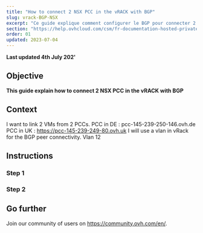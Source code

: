```yaml
---
title: "How to connect 2 NSX PCC in the vRACK with BGP"
slug: vrack-BGP-NSX
excerpt: "Ce guide explique comment configurer le BGP pour connecter 2 PCC avec NSX sur le même VRACK"
section: "https://help.ovhcloud.com/csm/fr-documentation-hosted-private-cloud?id=kb_browse_cat&kb_id=62e4cfed55d574502d4c6e78b7421953&kb_category=20196e2cec2061502d4cdd67e7c1d20d)"
order: 01
updated: 2023-07-04
---
```

 
**Last updated 4th July 202'**
 
## Objective
  
**This guide explain how to connect 2 NSX PCC in the vRACK with BGP**
  
## Context

I want to link 2 VMs from 2 PCCs.
PCC in DE : pcc-145-239-250-146.ovh.de
PCC in UK : https://pcc-145-239-249-80.ovh.uk
I will use a vlan in vRack for the BGP peer connectivity. Vlan 12
  
## Instructions

  
### Step 1
  
### Step 2
  
## Go further
  
Join our community of users on <https://community.ovh.com/en/>.

